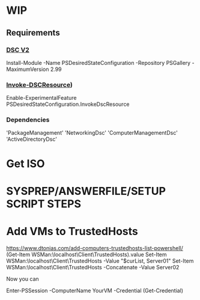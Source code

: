 # WIP

## Requirements
### [DSC V2](https://docs.microsoft.com/en-us/powershell/dsc/overview?view=dsc-2.0)

Install-Module -Name PSDesiredStateConfiguration -Repository PSGallery -MaximumVersion 2.99

### [Invoke-DSCResource](https://docs.microsoft.com/en-us/powershell/module/psdesiredstateconfiguration/invoke-dscresource?view=dsc-2.0#description))

Enable-ExperimentalFeature PSDesiredStateConfiguration.InvokeDscResource

### Dependencies

'PackageManagement'
'NetworkingDsc'
'ComputerManagementDsc'
'ActiveDirectoryDsc'

# Get ISO

# SYSPREP/ANSWERFILE/SETUP SCRIPT STEPS

# Add VMs to TrustedHosts

https://www.dtonias.com/add-computers-trustedhosts-list-powershell/
(Get-Item WSMan:\localhost\Client\TrustedHosts).value
Set-Item WSMan:\localhost\Client\TrustedHosts -Value "$curList, Server01"
Set-Item WSMan:\localhost\Client\TrustedHosts -Concatenate -Value Server02

Now you can

Enter-PSSession -ComputerName YourVM -Credential (Get-Credential)

